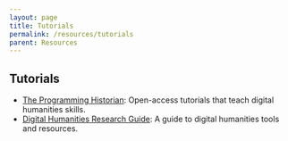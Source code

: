 ```yaml
---
layout: page
title: Tutorials
permalink: /resources/tutorials
parent: Resources
---
```



## Tutorials

- [The Programming Historian](https://programminghistorian.org/): Open-access tutorials that teach digital humanities skills.
- [Digital Humanities Research Guide](https://guides.lib.berkeley.edu/digital-humanities): A guide to digital humanities tools and resources.